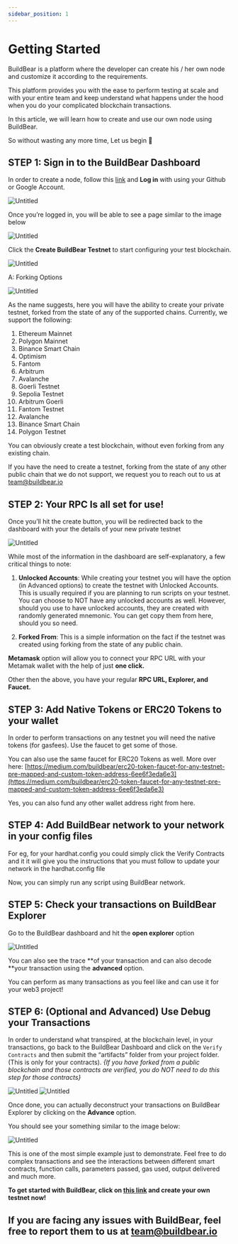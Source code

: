 ```yaml
---
sidebar_position: 1
---
```

# Getting Started

BuildBear is a platform where the developer can create his / her own node and customize it according to the requirements. 

This platform provides you with the ease to perform testing at scale and with your entire team and keep understand what happens under the hood when you do your complicated blockchain transactions. 

In this article, we will learn how to create and use our own node using BuildBear. 

So without wasting any more time, Let us begin 🚀

## STEP 1: Sign in to the BuildBear Dashboard

In order to create a node, follow this [link](https://bit.ly/buildbear-dashboard) and **Log in** with using your Github or Google Account.

![Untitled](./images/Untitled.jpeg)

Once you’re logged in, you will be able to see a page similar to the image below

![Untitled](./images/Dasboard.jpg)

Click the **Create BuildBear Testnet**  to start configuring your test blockchain.

![Untitled](./images/testnet.jpeg)

A: Forking Options

![Untitled](./images/chaindetails.jpeg)

As the name suggests, here you will have the ability to create your private testnet, forked from the state of any of the supported chains.  Currently, we support the following:

1. Ethereum Mainnet
2. Polygon Mainnet
3. Binance Smart Chain
4. Optimism
5. Fantom
6. Arbitrum
7. Avalanche 
8. Goerli Testnet
9. Sepolia Testnet
10. Arbitrum Goerli
11. Fantom Testnet
12. Avalanche 
13. Binance Smart Chain
14. Polygon Testnet
    

You can obviously create a test blockchain, without even forking from any existing chain.

If you have the need to create a testnet, forking from the state of any other public chain that we do not support, we request you to reach out to us at team@buildbear.io

## STEP 2: Your RPC Is all set for use!

Once you’ll hit the create button, you will be redirected back to the dashboard with your the details of your new private testnet

![Untitled](./images/Untitled%204.jpeg)

While most of the information in the dashboard are self-explanatory, a few critical things to note:

1. **Unlocked Accounts**:
While creating your testnet you will have the option (in Advanced options) to create the testnet with Unlocked Accounts.  This is usually required if you are planning to run scripts on your testnet.  You can choose to NOT have any unlocked accounts as well.  However, should you use to have unlocked accounts, they are created with randomly generated mnemonic.  You can get copy them from here, should you so need.

1. **Forked From**: 
This is a simple information on the fact if the testnet was created using forking from the state of any public chain.

**Metamask** option will allow you to connect your RPC URL with your Metamak wallet with the help of just **one click.** 

Other then the above, you have your regular **RPC URL, Explorer, and Faucet.** 

## STEP 3: Add Native Tokens or ERC20 Tokens to your wallet

In order to perform transactions on any testnet you will need the native tokens (for gasfees).  Use the faucet to get some of those.

You can also use the same faucet for ERC20 Tokens as well.  More over here: [https://medium.com/buildbear/erc20-token-faucet-for-any-testnet-pre-mapped-and-custom-token-address-6ee6f3eda6e3](https://medium.com/buildbear/erc20-token-faucet-for-any-testnet-pre-mapped-and-custom-token-address-6ee6f3eda6e3)

Yes, you can also fund any other wallet address right from here.

## STEP 4: Add BuildBear network to your network in your config files 

For eg, for your hardhat.config you could simply click the Verify Contracts and it it will give you the instructions that you must follow to update your network in the hardhat.config file 


Now, you can simply run any script using BuildBear network. 

## STEP 5: Check your transactions on BuildBear Explorer

Go to the BuildBear dashboard and hit the **open explorer** option 

![Untitled](./images/exp.jpeg)

You can also see the trace **of your transaction and can also decode **your transaction using the **advanced** option. 

You can perform as many transactions as you feel like and can use it for your web3 project! 

## STEP 6: (Optional and Advanced) Use Debug your Transactions

In order to understand what transpired, at the blockchain level, in your transactions, go back to the BuildBear Dashboard and click on the `Verify Contracts` and then submit the “artifacts” folder from your project folder. (This is only for your contracts).  *{If you have forked from a public blockchain and those contracts are verified, you do NOT need to do this step for those contracts}*

![Untitled](./images/Untitled%204.jpeg)
![Untitled](./images/new.jpeg)

Once done, you can actually deconstruct your transactions on BuildBear Explorer by clicking on the **Advance** option.

You should see your something similar to the image below:

 

![Untitled](./images/Explorer-BuildBear.png)

This is one of the most simple example just to demonstrate.  Feel free to do complex transactions and see the interactions between different smart contracts, function calls, parameters passed, gas used, output delivered and much more.

**To get started with BuildBear, click on [this link](http://buildbear.io) and create your own testnet now!** 


## If you are facing any issues with BuildBear, feel free to report them to us at **[team@buildbear.io](mailto:team@buildbear.io)**